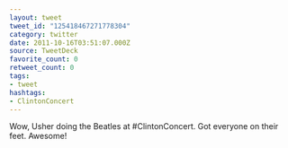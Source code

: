 ```yaml
---
layout: tweet
tweet_id: "125418467271778304"
category: twitter
date: 2011-10-16T03:51:07.000Z
source: TweetDeck
favorite_count: 0
retweet_count: 0
tags:
- tweet
hashtags:
- ClintonConcert
---
```


Wow, Usher doing the Beatles at #ClintonConcert. Got everyone on their feet. Awesome!
